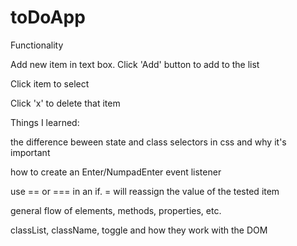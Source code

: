 # toDoApp

Functionality

Add new item in text box. Click 'Add' button to add to the list

Click item to select

Click 'x' to delete that item

Things I learned:

the difference beween state and class selectors in css and why it's important

how to create an Enter/NumpadEnter event listener 

use == or === in an if. = will reassign the value of the tested item

general flow of elements, methods, properties, etc.

classList, className, toggle and how they work with the DOM



